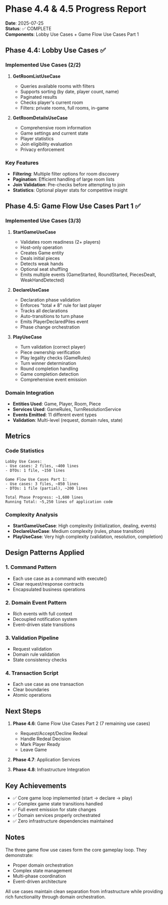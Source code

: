 # Phase 4.4 & 4.5 Progress Report

**Date**: 2025-07-25  
**Status**: ✅ COMPLETE  
**Components**: Lobby Use Cases + Game Flow Use Cases Part 1  

## Phase 4.4: Lobby Use Cases ✅

### Implemented Use Cases (2/2)

1. **GetRoomListUseCase**
   - Queries available rooms with filters
   - Supports sorting (by date, player count, name)
   - Paginated results
   - Checks player's current room
   - Filters: private rooms, full rooms, in-game

2. **GetRoomDetailsUseCase**
   - Comprehensive room information
   - Game settings and current state
   - Player statistics
   - Join eligibility evaluation
   - Privacy enforcement

### Key Features
- **Filtering**: Multiple filter options for room discovery
- **Pagination**: Efficient handling of large room lists
- **Join Validation**: Pre-checks before attempting to join
- **Statistics**: Optional player stats for competitive insight

## Phase 4.5: Game Flow Use Cases Part 1 ✅

### Implemented Use Cases (3/3)

1. **StartGameUseCase**
   - Validates room readiness (2+ players)
   - Host-only operation
   - Creates Game entity
   - Deals initial pieces
   - Detects weak hands
   - Optional seat shuffling
   - Emits multiple events (GameStarted, RoundStarted, PiecesDealt, WeakHandDetected)

2. **DeclareUseCase**
   - Declaration phase validation
   - Enforces "total ≠ 8" rule for last player
   - Tracks all declarations
   - Auto-transitions to turn phase
   - Emits PlayerDeclaredPiles event
   - Phase change orchestration

3. **PlayUseCase**
   - Turn validation (correct player)
   - Piece ownership verification
   - Play legality checks (GameRules)
   - Turn winner determination
   - Round completion handling
   - Game completion detection
   - Comprehensive event emission

### Domain Integration
- **Entities Used**: Game, Player, Room, Piece
- **Services Used**: GameRules, TurnResolutionService
- **Events Emitted**: 11 different event types
- **Validation**: Multi-level (request, domain rules, state)

## Metrics

### Code Statistics
```
Lobby Use Cases:
- Use cases: 2 files, ~400 lines
- DTOs: 1 file, ~150 lines

Game Flow Use Cases Part 1:
- Use cases: 3 files, ~850 lines
- DTOs: 1 file (partial), ~200 lines

Total Phase Progress: ~1,600 lines
Running Total: ~5,250 lines of application code
```

### Complexity Analysis
- **StartGameUseCase**: High complexity (initialization, dealing, events)
- **DeclareUseCase**: Medium complexity (rules, phase transition)
- **PlayUseCase**: Very high complexity (validation, resolution, completion)

## Design Patterns Applied

### 1. Command Pattern
- Each use case as a command with execute()
- Clear request/response contracts
- Encapsulated business operations

### 2. Domain Event Pattern
- Rich events with full context
- Decoupled notification system
- Event-driven state transitions

### 3. Validation Pipeline
- Request validation
- Domain rule validation
- State consistency checks

### 4. Transaction Script
- Each use case as one transaction
- Clear boundaries
- Atomic operations

## Next Steps

1. **Phase 4.6**: Game Flow Use Cases Part 2 (7 remaining use cases)
   - Request/Accept/Decline Redeal
   - Handle Redeal Decision
   - Mark Player Ready
   - Leave Game
   
2. **Phase 4.7**: Application Services
3. **Phase 4.8**: Infrastructure Integration

## Key Achievements

- ✅ Core game loop implemented (start → declare → play)
- ✅ Complex game state transitions handled
- ✅ Full event emission for state changes
- ✅ Domain services properly orchestrated
- ✅ Zero infrastructure dependencies maintained

## Notes

The three game flow use cases form the core gameplay loop. They demonstrate:
- Proper domain orchestration
- Complex state management
- Multi-phase coordination
- Event-driven architecture

All use cases maintain clean separation from infrastructure while providing rich functionality through domain orchestration.
